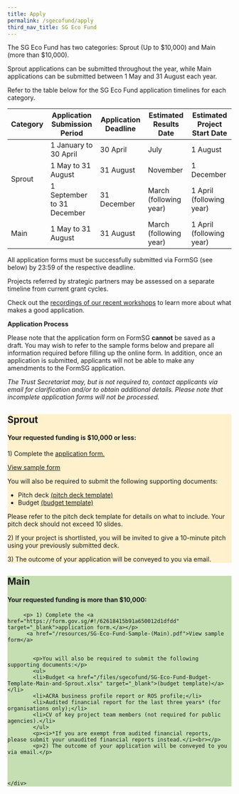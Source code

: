 ```yaml
---
title: Apply
permalink: /sgecofund/apply
third_nav_title: SG Eco Fund
---
```



The SG Eco Fund has two categories: Sprout (Up to $10,000) and Main (more than $10,000). 

Sprout applications can be submitted throughout the year, while Main applications can be submitted between 1 May and 31 August each year. 

Refer to the table below for the SG Eco Fund application timelines for each category.

<table>
<thead>
  <tr>
    <th>Category</th>
    <th>Application Submission Period</th>
    <th>Application Deadline</th>
    <th>Estimated Results Date</th>
    <th>Estimated Project Start Date</th>
  </tr>
</thead>
<tbody>
  <tr>
    <td rowspan="3">Sprout</td>
    <td>1 January to 30 April</td>
    <td>30 April</td>
    <td>July</td>
    <td>1 August   </td>
  </tr>
  <tr>
    <td>1 May to 31 August</td>
    <td>31 August</td>
    <td>November</td>
    <td>1 December</td>
  </tr>
  <tr>
    <td>1 September to 31 December</td>
    <td>31 December</td>
    <td>March (following year)</td>
    <td>1 April (following year)</td>
  </tr>
  <tr>
    <td>Main</td>
    <td>1 May to 31 August</td>
    <td>31 August</td>
    <td>March (following year)</td>
    <td>1 April (following year)</td>
  </tr>
</tbody>
</table>

All application forms must be successfully submitted via FormSG (see below) by 23:59 of the respective deadline.

Projects referred by strategic partners may be assessed on a separate timeline from current grant cycles. 

Check out the <a href="/sgecofund/community" target="_blank">recordings of our recent workshops</a> to learn more about what makes a good application.

**Application Process**

Please note that the application form on FormSG **cannot** be saved as a draft. You may wish to refer to the sample forms below and prepare all information required before filling up the online form. In addition, once an application is submitted, applicants will not be able to make any amendments to the FormSG application.

*The Trust Secretariat may, but is not required to, contact applicants via email for clarification and/or to obtain additional details. Please note that incomplete application forms will not be processed.*

<div class='container'>
  <div class='grid-row'>
    <div class='grid-column' style="background-color:#FFF1CC;">
        <div class="lists">
            <h2><b>Sprout</b></h2>
            <h4>Your requested funding is <b>$10,000 or less</b>:</h4>
            <div>
                <p>1) Complete the <a href="https://form.gov.sg/62305c9b09260b00127b63d4" target="_blank">application form.</a></p>
                <a href="/resources/SG-Eco-Fund-Sample-Form-(Sprout).pdf">View sample form</a>
                <p> You will also be required to submit the following supporting documents:</p>
                <ul>
                <li>Pitch deck <a href="/files/sgecofund/SG-Eco-Fund-Pitch-Deck-Template.pptx" target="_blank">(pitch deck template)</a></li>
                <li>Budget <a href="/files/sgecofund/SG-Eco-Fund-Budget-Template-Main-and-Sprout.xlsx" target="_blank">(budget template)</a></li>
                </ul>
                <p>Please refer to the pitch deck template for details on what to include. Your pitch deck should not exceed 10 slides.</p>
                <p>2) If your project is shortlisted, you will be invited to give a 10-minute pitch using your previously submitted deck.</p>
                <p>3) The outcome of your application will be conveyed to you via email.</p>
            </div> 
        </div>
    </div>
    <div class='grid-column' style="background-color:#C5DFB3;">
        <div class="lists">
        <h2><b>Main</b></h2>
        <h4>Your requested funding is <b>more than $10,000</b>:</h4>
        <div>
          
          
         <p> 1) Complete the <a href="https://form.gov.sg/#!/62618415b91a650012d1dfdd" target="_blank">application form.</a></p>
          <a href="/resources/SG-Eco-Fund-Sample-(Main).pdf">View sample form</a>
          
          
            <p>You will also be required to submit the following supporting documents:</p>
            <ul>
            <li>Budget <a href="/files/sgecofund/SG-Eco-Fund-Budget-Template-Main-and-Sprout.xlsx" target="_blank">(budget template)</a></li>
            <li>ACRA business profile report or ROS profile;</li>
            <li>Audited financial report for the last three years* (for organisations only);</li>
            <li>CV of key project team members (not required for public agencies).</li>
            </ul>
            <p><i>*If you are exempt from audited financial reports, please submit your unaudited financial reports instead.</i><br></p>
            <p>2) The outcome of your application will be conveyed to you via email.</p>
          
          

          
    </div>
